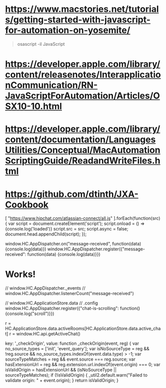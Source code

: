 # https://www.macstories.net/tutorials/getting-started-with-javascript-for-automation-on-yosemite/

> osascript -il JavaScript

# https://developer.apple.com/library/content/releasenotes/InterapplicationCommunication/RN-JavaScriptForAutomation/Articles/OSX10-10.html

# https://developer.apple.com/library/content/documentation/LanguagesUtilities/Conceptual/MacAutomationScriptingGuide/ReadandWriteFiles.html

# https://github.com/dtinth/JXA-Cookbook

[
  "https://www.hipchat.com/atlassian-connect/all.js"
].forEach(function(src) {
  var script = document.createElement('script');
  script.onload = () => {console.log('loaded')}
  script.src = src;
  script.async = false;
  document.head.appendChild(script);
});


window.HC.AppDispatcher.on("message-received", function(data) {console.log(data)})
window.HC.AppDispatcher.register({"message-received": function(data) {console.log(data)}})

# Works!
// window.HC.AppDispatcher._events
// window.HC.AppDispatcher.listenerCount("message-received")

// window.HC.ApplicationStore.data // .config
window.HC.AppDispatcher.register({"chat-is-scrolling": function() {console.log("scroll")}})

r = HC.ApplicationStore.data.activeRooms[HC.ApplicationStore.data.active_chat]
r = window.HC.api.getActiveChat()

key: '_checkOrigin',
        value: function _checkOrigin(event, reg) {
          var no_source_types = ['init', 'event_query'];
          var isNoSourceType = reg && !reg.source && no_source_types.indexOf(event.data.type) > -1;
          var sourceTypeMatches = reg && event.source === reg.source;
          var hasExtensionUrl = reg && reg.extension.url.indexOf(event.origin) === 0;
          var isValidOrigin = hasExtensionUrl && (isNoSourceType || sourceTypeMatches);
          if (!isValidOrigin) {
            _util2.default.warn("Failed to validate origin: " + event.origin);
          }
          return isValidOrigin;
        }